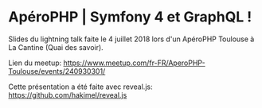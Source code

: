 #  ApéroPHP | Symfony 4 et GraphQL !

Slides du lightning talk faite le 4 juillet 2018 lors d'un ApéroPHP Toulouse à La Cantine (Quai des savoir).

Lien du meetup: <https://www.meetup.com/fr-FR/AperoPHP-Toulouse/events/240930301/>

Cette présentation a été faite avec reveal.js: <https://github.com/hakimel/reveal.js>
